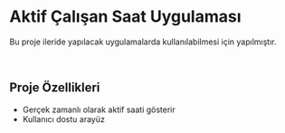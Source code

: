 <h1>Aktif Çalışan Saat Uygulaması</h1>
<p>Bu proje ileride yapılacak uygulamalarda kullanılabilmesi için yapılmıştır.</p>
<br>
<h2>Proje Özellikleri</h2>
<ul>
  <li>Gerçek zamanlı olarak aktif saati gösterir</li>
  <li>Kullanıcı dostu arayüz</li>
</ul>
